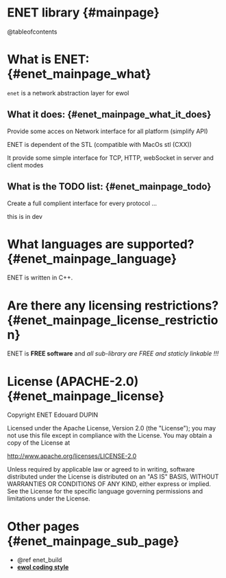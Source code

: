 ENET library                                {#mainpage}
=============

@tableofcontents

What is ENET:                               {#enet_mainpage_what}
==============

`enet` is a network abstraction layer for ewol

What it does:                               {#enet_mainpage_what_it_does}
-------------

Provide some acces on Network interface for all platform (simplify API)

ENET is dependent of the STL (compatible with MacOs stl (CXX))

It provide some simple interface for TCP, HTTP, webSocket in server and client modes


What is the TODO list:                       {#enet_mainpage_todo}
----------------------

Create a full complient interface for every protocol ...

this is in dev


What languages are supported?                    {#enet_mainpage_language}
=============================

ENET is written in C++.


Are there any licensing restrictions?            {#enet_mainpage_license_restriction}
=====================================

ENET is **FREE software** and _all sub-library are FREE and staticly linkable !!!_


License (APACHE-2.0)                             {#enet_mainpage_license}
====================

Copyright ENET Edouard DUPIN

Licensed under the Apache License, Version 2.0 (the "License");
you may not use this file except in compliance with the License.
You may obtain a copy of the License at

<http://www.apache.org/licenses/LICENSE-2.0>

Unless required by applicable law or agreed to in writing, software
distributed under the License is distributed on an "AS IS" BASIS,
WITHOUT WARRANTIES OR CONDITIONS OF ANY KIND, either express or implied.
See the License for the specific language governing permissions and
limitations under the License.


Other pages                              {#enet_mainpage_sub_page}
===========

  - @ref enet_build
  - [**ewol coding style**](http://atria-soft.github.io/ewol/ewol_coding_style.html)

